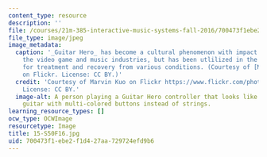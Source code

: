 ```yaml
---
content_type: resource
description: ''
file: /courses/21m-385-interactive-music-systems-fall-2016/700473f1ebe2f1d427aa729724efd9b6_15-S50F16.jpg
file_type: image/jpeg
image_metadata:
  caption: '_Guitar Hero_ has become a cultural phenomenon with impact not only on
    the video game and music industries, but has been utlilized in the field of health
    for treatment and recovery from various conditions. (Courtesy of [Marvin Kuo](https://www.flickr.com/photos/marvinkuo/2084937750)
    on Flickr. License: CC BY.)'
  credit: 'Courtesy of Marvin Kuo on Flickr https://www.flickr.com/photos/marvinkuo/2084937750.
    License: CC BY.'
  image-alt: A person playing a Guitar Hero controller that looks like a red electric
    guitar with multi-colored buttons instead of strings.
learning_resource_types: []
ocw_type: OCWImage
resourcetype: Image
title: 15-S50F16.jpg
uid: 700473f1-ebe2-f1d4-27aa-729724efd9b6
---
```

